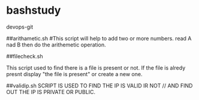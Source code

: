 # bashstudy
devops-git

##arithametic.sh 
#This script will help to add two or more numbers. read A nad B then do the arithemetic operation.

##filecheck.sh

This script used to find there is a file is present or not. If the file is alredy presnt display "the file is present" or create a new one.

##validip.sh
SCRIPT IS USED TO FIND THE IP IS VALID IR NOT // AND FIND OUT THE IP IS PRIVATE OR PUBLIC.

